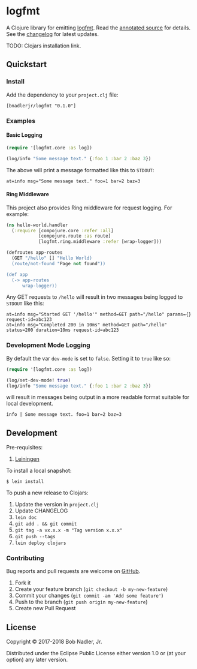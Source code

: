 # logfmt

A Clojure library for emitting [logfmt](https://brandur.org/logfmt). Read the
[annotated source](http://bobnadler.com/logfmt/) for details. See the
[changelog](https://github.com/bnadlerjr/logfmt/blob/master/CHANGELOG.md) for
latest updates.

TODO: Clojars installation link.

## Quickstart
### Install
Add the dependency to your `project.clj` file:

```
[bnadlerjr/logfmt "0.1.0"]
```

### Examples
#### Basic Logging

```clojure
(require '[logfmt.core :as log])

(log/info "Some message text." {:foo 1 :bar 2 :baz 3})
```

The above will print a message formatted like this to `STDOUT`:

```
at=info msg="Some message text." foo=1 bar=2 baz=3
```

#### Ring Middleware
This project also provides Ring middleware for request logging. For example:

```clojure
(ns hello-world.handler
  (:require [compojure.core :refer :all]
            [compojure.route :as route]
            [logfmt.ring.middleware :refer [wrap-logger]))

(defroutes app-routes
  (GET "/hello" [] "Hello World)
  (route/not-found "Page not found"))

(def app
  (-> app-routes
      wrap-logger))
```

Any GET requests to `/hello` will result in two messages being logged to `STDOUT`
like this:

```
at=info msg="Started GET '/hello'" method=GET path="/hello" params={} request-id=abc123
at=info msg="Completed 200 in 10ms" method=GET path="/hello" status=200 duration=10ms request-id=abc123
```

### Development Mode Logging
By default the var `dev-mode` is set to `false`. Setting it to `true` like so:

```clojure
(require '[logfmt.core :as log])

(log/set-dev-mode! true)
(log/info "Some message text." {:foo 1 :bar 2 :baz 3})
```

will result in messages being output in a more readable format suitable for
local development.

```
info | Some message text. foo=1 bar=2 baz=3
```

## Development
Pre-requisites:

1. [Leiningen](https://leiningen.org/)

To install a local snapshot:

```
$ lein install
```

To push a new release to Clojars:

1. Update the version in `project.clj`
1. Update CHANGELOG
1. `lein doc`
1. `git add . && git commit`
1. `git tag -a vx.x.x -m "Tag version x.x.x"`
1. `git push --tags`
1. `lein deploy clojars`

### Contributing
Bug reports and pull requests are welcome on [GitHub](https://github.com/bnadlerjr/logfmt).

1. Fork it
2. Create your feature branch (`git checkout -b my-new-feature`)
3. Commit your changes (`git commit -am 'Add some feature'`)
4. Push to the branch (`git push origin my-new-feature`)
5. Create new Pull Request

## License

Copyright © 2017-2018 Bob Nadler, Jr.

Distributed under the Eclipse Public License either version 1.0 or (at
your option) any later version.
